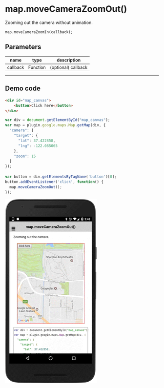 # map.moveCameraZoomOut()

Zooming out the camera without animation.

```
map.moveCameraZoomIn(callback);
```

## Parameters

name     | type      | description
---------|-----------|----------------------
callback | Function  | (optional) callback
--------------------------------------------

## Demo code

```html
<div id="map_canvas">
    <button>Click here</button>
</div>
```

```js
var div = document.getElementById("map_canvas");
var map = plugin.google.maps.Map.getMap(div, {
  "camera": {
    "target": {
      "lat": 37.422858,
      "lng": -122.085065
    },
    "zoom": 15
  }
});

var button = div.getElementsByTagName('button')[0];
button.addEventListener('click', function() {
  map.moveCameraZoomOut();
});
```

![](image.gif)
